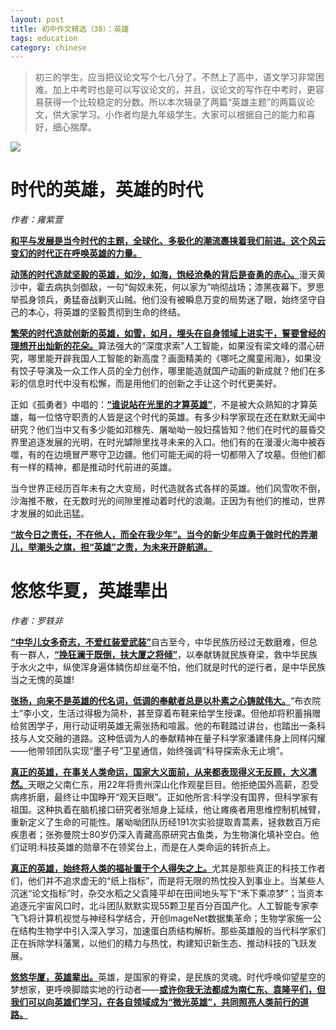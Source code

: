 ```yaml
---
layout: post
title: 初中作文精选（38）：英雄
tags: education
category: chinese
---
```


> 初三的学生，应当把议论文写个七八分了。不然上了高中，语文学习非常困难。加上中考时也是可以写议论文的，并且，议论文的写作在中考时，更容易获得一个比较稳定的分数。所以本次辑录了两篇“英雄主题”的两篇议论文，供大家学习。小作者均是九年级学生。大家可以根据自己的能力和喜好，细心揣摩。

![](https://crsando.github.io/images/2025-02-18/export_difmn.png)

# 时代的英雄，英雄的时代
*作者：雍紫萱*

<u>**和平与发展是当今时代的主题，全球化、多极化的潮流裹挟着我们前进。这个风云变幻的时代正在呼唤英雄的力量。**</u>

<u>**动荡的时代造就坚毅的英雄，如沙，如海，饱经沧桑的背后是奋勇的赤心。**</u>漫天黄沙中，霍去病执剑御敌，一句“匈奴未死，何以家为”响彻战场；漆黑夜幕下。罗思举孤身领兵，勇猛奋战剿灭山贼。他们没有被瞬息万变的局势迷了眼，始终坚守自己的本心，将英雄的坚毅贯彻到生命的终结。

<u>**繁荣的时代造就创新的英雄，如雪，如月，埋头在自身领域上进实干，誓要曾经的理想开出灿新的花朵。**</u>算法强大的“深度求索”人工智能，如果没有梁文峰的潜心研究，哪里能开辟我国人工智能的新高度？画面精美的《哪吒之魔童闹海》，如果没有饺子导演及一众工作人员的全力创作，哪里能造就国产动画的新成就？他们在多彩的信息时代中没有松懈，而是用他们的创新之手让这个时代更美好。

正如《孤勇者》中唱的：<u>**“谁说站在光里的才算英雄”**</u>，不是被大众熟知的才算英雄，每一位恪守职责的人皆是这个时代的英雄。有多少科学家现在还在默默无闻中研究？他们当中又有多少能如邓稼先、屠呦呦一般妇孺皆知？他们在时代的晨昏交界里追逐发展的光明，在时光罅隙里找寻未来的入口。他们有的在漫漫火海中被吞噬，有的在边境冒严寒守卫边疆。他们可能无闻的将一切都带入了坟墓。但他们都有一样的精神，都是推动时代前进的英雄。

当今世界正经历百年未有之大变局，时代造就各式各样的英雄。他们风雪吹不倒，沙海推不散，在无数时光的间隙里推动着时代的浪潮。正因为有他们的推动，世界才发展的如此迅猛。

<u>**“故今日之责任，不在他人，而全在我少年”。当今的新少年应勇于做时代的弄潮儿，举潮头之旗，担“英雄”之责，为未来开辟航道。**</u>

# 悠悠华夏，英雄辈出

*作者：罗轶非*

<u>**“中华儿女多奇志，不爱红装爱武装”**</u>自古至今，中华民族历经过无数磨难，但总有一群人，<u>**“挽狂澜于既倒，扶大厦之将倾”**</u>，以奉献铸就民族脊梁，救中华民族于水火之中，纵使浑身遍体鳞伤却丝毫不怕，他们就是时代的逆行者，是中华民族当之无愧的英雄!

<u>**张扬，向来不是英雄的代名词，低调的奉献者总是以朴素之心铸就伟大。**</u>“布衣院土”李小文，生活过得极为简朴，甚至穿着布鞋来给学生授课。但他却将积蓄捐赠给贫困学子，用行动证明英雄无需张扬和喧嚣。他的布鞋踏过讲台，也踏出一条科技与人文交融的道路。这种低调为人的奉献精神在量子科学家潘建伟身上同样闪耀——他带领团队实现“墨子号”卫星通信，始终强调“科导探索永无止境”。

<u>**真正的英雄，在事关人类命运，国家大义面前，从来都表现得义无反顾，大义凛然。**</u>天眼之父南仁东，用22年将贵州深山化作观星巨目。他拒绝国外高薪，忍受病疼折磨，最终让中国睁开“观天巨眼”。正如他所言:科学没有国界，但科学家有祖国。这种执着在脑机接口研究者张旭身上延续，他让瘫痪者用思维控制机械臂，重新定义了生命的可能性。屠呦呦团队历经191次实验提取青蒿素，拯救数百万疟疾患者；张弥曼院士80岁仍深入青藏高原研究古鱼类，为生物演化填补空白。他们证明:科技英雄的勋章不在领奖台上，而是在人类命运的转折点上。

<u>**真正的英雄，始终将人类的福祉置于个人得失之上。**</u>尤其是那些真正的科技工作者们，他们并不追求虚无的“纸上指标”，而是将无限的热忱投入到事业上。当某些人沉迷“论文指标”时，杂交水稻之父袁隆平却在田间地头写下“禾下乘凉梦”；当资本追逐元宇宙风口时，北斗团队默默实现55颗卫星百分百国产化。人工智能专家李飞飞将计算机视觉与神经科学结合，开创lmageNet数据集革命；生物学家施一公在结构生物学中引入深入学习，加速蛋白质结构解析。那些英雄般的当代科学家们正在拆除学科藩篱，以他们的精力与热忱，构建知识新生态、推动科技的飞跃发展。

<u>**悠悠华厦，英雄辈出。**</u>英雄，是国家的脊梁，是民族的灵魂。时代呼唤仰望星空的梦想家，更呼唤脚踏实地的行动者——<u>**或许你我无法都成为南仁东、袁隆平们，但我们可以向英雄们学习，在各自领域成为“微光英雄”，共同照亮人类前行的道路。**</u>